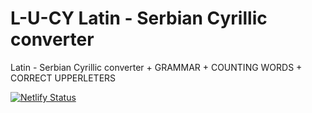 # L-U-CY  Latin - Serbian Cyrillic converter
 Latin - Serbian Cyrillic converter + GRAMMAR + COUNTING WORDS + CORRECT UPPERLETERS



 
 
 
 
 
 [![Netlify Status](https://api.netlify.com/api/v1/badges/8d518188-9c3c-46ab-be1c-66750eb0e6cc/deploy-status)](https://app.netlify.com/sites/happy-tereshkova-f196f9/deploys)
